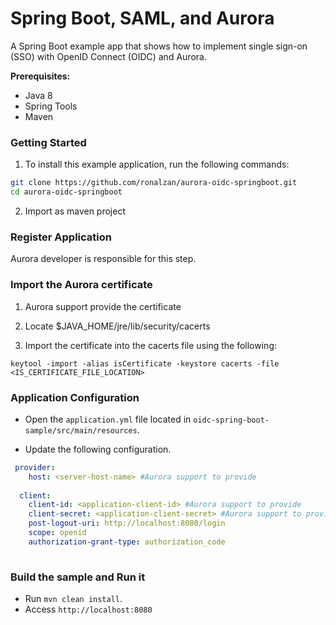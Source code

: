 # Spring Boot, SAML, and Aurora

A Spring Boot example app that shows how to implement single sign-on (SSO) with OpenID Connect (OIDC) and Aurora.

**Prerequisites:** 

- Java 8
- Spring Tools
- Maven

### Getting Started

1) To install this example application, run the following commands:

```bash
git clone https://github.com/ronalzan/aurora-oidc-springboot.git
cd aurora-oidc-springboot
```

2) Import as maven project

### Register Application

Aurora developer is responsible for this step.

### Import the Aurora certificate

1. Aurora support provide the certificate

2. Locate $JAVA_HOME/jre/lib/security/cacerts

3. Import the certificate into the cacerts file using the following:

```shell
keytool -import -alias isCertificate -keystore cacerts -file <IS_CERTIFICATE_FILE_LOCATION>
```
                        
### Application Configuration
  
- Open the `application.yml` file located in `oidc-spring-boot-sample/src/main/resources`.
  
- Update the following configuration. 
  
```yaml
 provider:
    host: <server-host-name> #Aurora support to provide
  
  client:
    client-id: <application-client-id> #Aurora support to provide
    client-secret: <application-client-secret> #Aurora support to provide
    post-logout-uri: http://localhost:8080/login
    scope: openid
    authorization-grant-type: authorization_code
 
```

### Build the sample and Run it
  
  - Run `mvn clean install`. 
  - Access `http://localhost:8080` 
